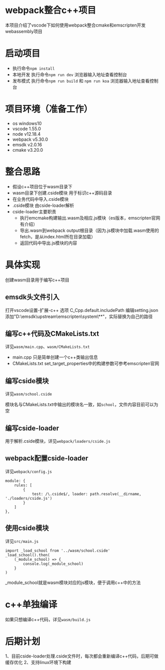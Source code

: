 # webpack整合c++项目
本项目介绍了vscode下如何使用webpack整合cmake和emscripten开发webassembly项目

# 启动项目
- 执行命令`npm install`
- 本地开发 执行命令`npm run dev` 浏览器输入地址查看控制台
- 发布模式 执行命令`npm run build` 和 `npm run koa` 浏览器输入地址查看控制台

# 项目环境（准备工作）
- os windows10
- vscode 1.55.0
- node v12.18.4
- webpack v5.30.0
- emsdk  v2.0.16
- cmake v3.20.0

# 整合思路
- 假设c++项目位于wasm目录下
- wasm目录下创建.cside模块 用于标识c++源码目录
- 在业务代码中导入.cside模块
- .cside模块 由cside-loader解析
- cside-loader主要职责
    - 执行emcmake构建输出.wasm及相应.js模块（es版本，emscripten官网有介绍）
    - 导出.wasm到webpack output根目录（因为.js模块中加载.wasm使用的fetch，是从index.html所在目录加载）
    - 返回代码中导出.js模块的内容

# 具体实现
创建wasm目录用于编写c++项目
## emsdk头文件引入
打开vscode设置-扩展-c++ 选项 C_Cpp.default.includePath 编辑setting.json 添加"D:\\emsdk\\upstream\\emscripten\\system\\**"，实际替换为自己的路径
## 编写c++代码及CMakeLists.txt
详见`wasm/main.cpp`、`wasm/CMakeLists.txt`
- main.cpp 只是简单创建一个c++类输出信息
- CMakeLists.txt set_target_properties中的构建参数可参考emscripten官网
## 编写cside模块
详见`wasm/school.cside`

模块名与CMakeLists.txt中输出的模块名一致，如`school`，文件内容目前可以为空

## 编写cside-loader
用于解析.cside模块，详见`webpack/loaders/cside.js`

## webpack配置cside-loader
详见`webpack/config.js`
```
module: {
    rules: [
        {
            test: /\.cside$/, loader: path.resolve(__dirname, './loaders/cside.js')
        }
    ]
},
```
## 使用cside模块
详见`src/main.js`
```
import _load_school from '../wasm/school.cside'
_load_school().then(
    (_module_school) => {
        console.log(_module_school)
    }
)
```
_module_school就是wasm模块对应的js模块，便于调用c++中的方法

# c++单独编译
如果只想编译c++代码，详见`wasm/build.js`

# 后期计划
1、目前cside-loader处理.cside文件时，每次都会重新编译c++代码，后期可做缓存优化
2、支持linux环境下构建


